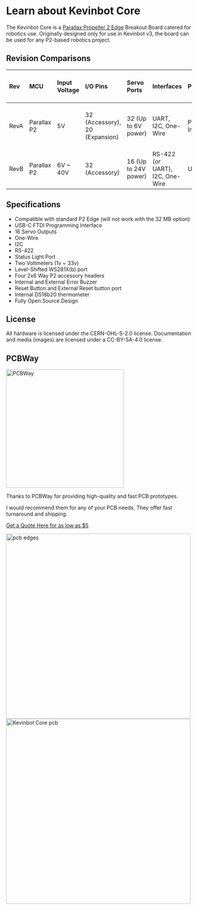 # Learn about Kevinbot Core

The Kevinbot Core is a [Parallax Propeller 2 Edge](https://www.parallax.com/product/p2-edge-module/) Breakout 
Board catered for robotics use.
Originally designed only for use in Kevinbot v3, the board can be used for any P2-based robotics project.

## Revision Comparisons

| Rev  | MCU         | Input Voltage | I/O Pins                       | Servo Ports          | Interfaces                        | Programming        | Inbuilt Sensors                        | Error Buzzer | NeoPixel Output | Status Light Output | Reset Button and Header |
| :--- | :---------- | :------------ | :----------------------------- | :------------------- | :-------------------------------- | :----------------- | :------------------------------------- | :----------- | :-------------- | :------------------ | :---------------------- |
| RevA | Parallax P2 | 5V            | 32 (Accessory), 20 (Expansion) | 32 (Up to 6V power)  | UART, I2C, One-Wire               | PropPlug Interface | DS18B20 Thermo, 2x Voltmeter (33V Max) | ✅           | ✅              | ✅                  | ✅                      |
| RevB | Parallax P2 | 6V ~ 40V      | 32 (Accessory)                 | 16 (Up to 24V power) | RS-422 (_or_ UART), I2C, One-Wire | USB-C              | tbd                                    | ✅           | ✅              | ✅                  | ✅                      |

## Specifications

* Compatible with standard P2 Edge (will not work with the 32 MB option)
* USB-C FTDI Programming Interface
* 16 Servo Outputs
* One-Wire
* I2C
* RS-422
* Status Light Port
* Two Voltmeters (1v ~ 33v)
* Level-Shifted WS281X(b) port
* Four 2x6 Way P2 accessory headers
* Internal and External Error Buzzer
* Reset Button and External Reset button port
* Internal DS18b20 thermometer
* Fully Open Source Design

## License

All hardware is licensed under the CERN-OHL-S-2.0 license. 
Documentation and media (images) are licensed under a CC-BY-SA-4.0 license.

## PCBWay

<img src="/KevinbotV3-KiCAD/images/pcbway-logo.png" width="320" alt="PCBWay"></img>

Thanks to PCBWay for providing high-quality and fast PCB prototypes.

I would recommend them for any of your PCB needs. They offer fast turnaround and shipping.

[Get a Quote Here for as low as $5](https://www.pcbway.com/orderonline.aspx)

<img src="/KevinbotV3-KiCAD/images/pcb-edges.png" width="500" alt="pcb edges"></img>
<img src="/KevinbotV3-KiCAD/images/pcbs.png" width="500" alt="Kevinbot Core pcb"></img>
